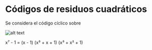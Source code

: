 # Códigos de residuos cuadráticos

Se considera el código cíclico sobre

![alt text](https://github.com/Dr-Tredok/CodeTheory-2016-2/tree/master/P02/eqn/r.svg "Reducción del campo")

x⁷ - 1 = (x - 1) (x³ + x + 1) (x³ + x² + 1)
